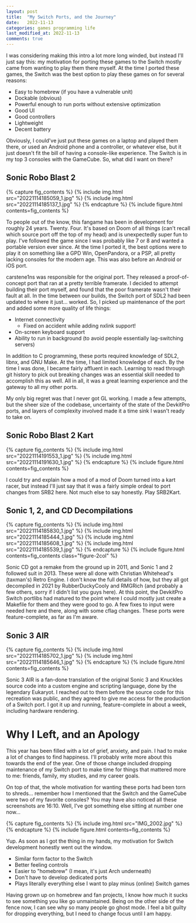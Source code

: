 ```yaml
---
layout: post
title:  "My Switch Ports, and the Journey"
date:   2022-11-13
categories: games programming life
last_modified_at: 2022-11-13
comments: true
---
```

I was considering making this intro a lot more long winded, but instead I'll just say this: my motivation for porting these games to the Switch mostly came from wanting to play them there myself. At the time I ported these games, the Switch was the best option to play these games on for several reasons:

- Easy to homebrew (if you have a vulnerable unit)
- Dockable (obvious)
- Powerful enough to run ports without extensive optimization
- Good UI
- Good controllers
- Lightweight
- Decent battery

Obviously, I could've just put these games on a laptop and played them there, or used an Android phone and a controller, or whatever else, but it just doesn't fit the bill of having a console-like experience. The Switch is in my top 3 consoles with the GameCube. So, what did I want on there?

## Sonic Robo Blast 2

{% capture fig_contents %}
    {% include img.html src="20221114185059_1.jpg" %}
    {% include img.html src="20221114185137_1.jpg" %}
{% endcapture %}
{%
    include figure.html
    contents=fig_contents
%}

To people out of the know, this fangame has been in development for roughly 24 years. Twenty. Four. It's based on Doom of all things (can't recall which source port off the top of my head) and is unexpectedly super fun to play. I've followed the game since I was probably like 7 or 8 and wanted a portable version ever since. At the time I ported it, the best options were to play it on something like a GPD Win, OpenPandora, or a PSP, all pretty lacking consoles for the modern age. This was also before an Android or iOS port.

carstene1ns was responsible for the original port. They released a proof-of-concept port that ran at a pretty terrible framerate. I decided to attempt building their port myself, and found that the poor framerate wasn't their fault at all. In the time between our builds, the Switch port of SDL2 had been updated to where it just... worked. So, I picked up maintenance of the port and added some more quality of life things:

- Internet connectivity
    - Fixed on accident while adding nxlink support!
- On-screen keyboard support
- Ability to run in background (to avoid people essentially lag-switching servers)

In addition to C programming, these ports required knowledge of SDL2, libnx, and GNU Make. At the time, I had limited knowledge of each. By the time I was done, I became fairly affluent in each. Learning to read through git history to pick out breaking changes was an essential skill needed to accomplish this as well. All in all, it was a great learning experience and the gateway to all my other ports.

My only big regret was that I never got GL working. I made a few attempts, but the sheer size of the codebase, uncertainty of the state of the DevkitPro ports, and layers of complexity involved made it a time sink I wasn't ready to take on.


## Sonic Robo Blast 2 Kart

{% capture fig_contents %}
    {% include img.html src="20221114191553_1.jpg" %}
    {% include img.html src="20221114191630_1.jpg" %}
{% endcapture %}
{%
    include figure.html
    contents=fig_contents
%}

I could try and explain how a mod of a mod of Doom turned into a kart racer, but instead I'll just say that it was a fairly simple ordeal to port changes from SRB2 here. Not much else to say honestly. Play SRB2Kart.

## Sonic 1, 2, and CD Decompilations

{% capture fig_contents %}
    {% include img.html src="20221114185830_1.jpg" %}
    {% include img.html src="20221114185444_1.jpg" %}
    {% include img.html src="20221114185608_1.jpg" %}
    {% include img.html src="20221114185539_1.jpg" %}
{% endcapture %}
{%
    include figure.html
    contents=fig_contents
    class="figure-2col"
%}

Sonic CD got a remake from the ground up in 2011, and Sonic 1 and 2 followed suit in 2013. These were all done with Christian Whitehead's (taxman's) Retro Engine. I don't know the full details of how, but they all got decompiled in 2021 by RubberDuckyCooly and RMGRich (and probably a few others, sorry if I didn't list you guys here). At this point, the DevkitPro Switch portlibs had matured to the point where I could mostly just create a Makefile for them and they were good to go. A few fixes to input were needed here and there, along with some cflag changes. These ports were feature-complete, as far as I'm aware.

## Sonic 3 AIR

{% capture fig_contents %}
    {% include img.html src="20221114185702_1.jpg" %}
    {% include img.html src="20221114185646_1.jpg" %}
{% endcapture %}
{%
    include figure.html
    contents=fig_contents
%}

Sonic 3 AIR is a fan-done translation of the original Sonic 3 and Knuckles source code into a custom engine and scripting language, done by the legendary Eukaryot. I reached out to them before the source code for this recreation was public, and they agreed to give me access for the production of a Switch port. I got it up and running, feature-complete in about a week, including hardware rendering.

# Why I Left, and an Apology

This year has been filled with a lot of grief, anxiety, and pain. I had to make a lot of changes to find happiness. I'll probably write more about this towards the end of the year. One of those change included dropping maintenance of my Switch port to make time for things that mattered more to me: friends, family, my studies, and my career goals.

On top of that, the whole motivation for wanting these ports had been torn to shreds... remember how I mentioned that the Switch and the GameCube were two of my favorite consoles? You may have also noticed all these screenshots are 16:10. Well, I've got something else sitting at number one now...

{% capture fig_contents %}
    {% include img.html src="IMG_2002.jpg" %}
{% endcapture %}
{%
    include figure.html
    contents=fig_contents
%}

Yup. As soon as I got the thing in my hands, my motivation for Switch development honestly went out the window.

- Similar form factor to the Switch
- Better feeling controls
- Easier to "homebrew" (I mean, it's just Arch underneath)
- Don't have to develop dedicated ports
- Plays literally everything else I want to play minus (online) Switch games

Having grown up on homebrew and fan projects, I know how much it sucks to see something you like go unmaintained. Being on the other side of the fence now, I can see why so many people go ghost mode. I feel a bit guilty for dropping everything, but I need to change focus until I am happy.